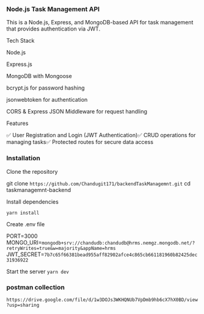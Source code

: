 ### Node.js Task Management API

This is a Node.js, Express, and MongoDB-based API for task management that provides authentication via JWT.

Tech Stack

Node.js

Express.js

MongoDB with Mongoose

bcrypt.js for password hashing

jsonwebtoken for authentication

CORS & Express JSON Middleware for request handling

Features

✅ User Registration and Login (JWT Authentication)✅ CRUD operations for managing tasks✅ Protected routes for secure data access

### Installation

Clone the repository

git clone `https://github.com/Chandugit171/backendTaskManagemnt.git`
cd taskmanagemnt-backend

Install dependencies

`yarn install`

Create .env file

PORT=3000
MONGO_URI=`mongodb+srv://chandudb:chandudb@hrms.nemgz.mongodb.net/?retryWrites=true&w=majority&appName=hrms`
JWT_SECRET=`7b7c65f66381bead955aff82902afce4c865cb661181960b82425dec31936922`

Start the server
`yarn dev`


### postman collection 
`https://drive.google.com/file/d/1w3DOJs3WKHQNUb7VpDmb9hb6cX7hX0BD/view?usp=sharing`